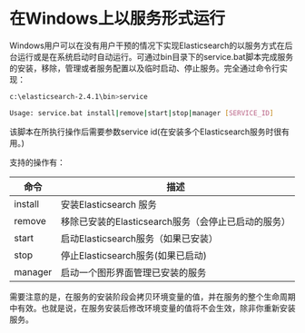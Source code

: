 # 在Windows上以服务形式运行

Windows用户可以在没有用户干预的情况下实现Elasticsearch的以服务方式在后台运行或是在系统启动时自动运行。可通过bin目录下的service.bat脚本完成服务的安装，移除，管理或者服务配置以及临时启动、停止服务。完全通过命令行实现：

```bash
c:\elasticsearch-2.4.1\bin>service

Usage: service.bat install|remove|start|stop|manager [SERVICE_ID]
```

该脚本在所执行操作后需要参数service id\(在安装多个Elasticsearch服务时很有用。\)

支持的操作有：

| 命令 | 描述 |
| --- | --- |
|  install | 安装Elasticsearch 服务  |
|remove|移除已安装的Elasticsearch服务（会停止已启动的服务）|
|start|启动Elasticsearch服务（如果已安装）|
|stop|停止Elasticsearch服务(如果已启动)|
|manager|启动一个图形界面管理已安装的服务|

需要注意的是，在服务的安装阶段会拷贝环境变量的值，并在服务的整个生命周期中有效。也就是说，在服务安装后修改环境变量的值将不会生效，除非你重新安装服务。


